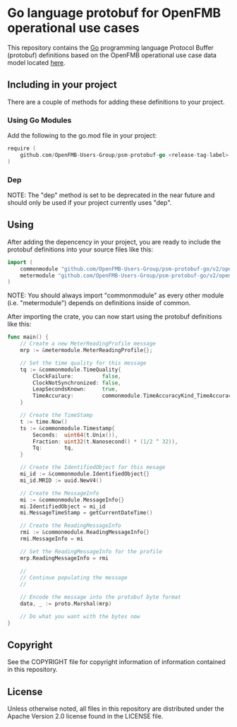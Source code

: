 # Go language protobuf for OpenFMB operational use cases

This repository contains the [Go](https://golang.org/) programming language Protocol Buffer (protobuf) definitions based on the OpenFMB operational use case data model located [here](https://github.com/OpenFMB-Users-Group/pim.git).

## Including in your project

There are a couple of methods for adding these definitions to your project.

### Using Go Modules

Add the following to the go.mod file in your project:

```go
require (
    github.com/OpenFMB-Users-Group/psm-protobuf-go <release-tag-label>
)
```

### Dep

NOTE: The "dep" method is set to be deprecated in the near future and should only be used if your project currently uses "dep".

## Using

After adding the depencency in your project, you are ready to include the protobuf definitions into your source files like this:

```go
import (
    commonmodule "github.com/OpenFMB-Users-Group/psm-protobuf-go/v2/openfmb/commonmodule"
    metermodule "github.com/OpenFMB-Users-Group/psm-protobuf-go/v2/openfmb/metermodule"
)
```

NOTE: You should always import "commonmodule" as every other module (i.e. "metermodule") depends on definitions inside of common.

After importing the crate, you can now start using the protobuf definitions like this:

```go
func main() {
    // Create a new MeterReadingProfile message
    mrp := &metermodule.MeterReadingProfile{};

    // Set the time quality for this message
    tq := &commonmodule.TimeQuality{
        ClockFailure:         false,
        ClockNotSynchronized: false,
        LeapSecondsKnown:     true,
        TimeAccuracy:         commonmodule.TimeAccuracyKind_TimeAccuracyKind_unspecified,
    }

    // Create the TimeStamp
    t := time.Now()
    ts := &commonmodule.Timestamp{
        Seconds:  uint64(t.Unix()),
        Fraction: uint32(t.Nanosecond() * (1/2 ^ 32)),
        Tq:       tq,
    }

    // Create the IdentifiedObject for this mesage
    mi_id := &commonmodule.IdentifiedObject{}
    mi_id.MRID := uuid.NewV4()

    // Create the MessageInfo
    mi := &commonmodule.MessageInfo{}
    mi.IdentifiedObject = mi_id
    mi.MessageTimeStamp = getCurrentDateTime()

    // Create the ReadingMessageInfo
    rmi := &commonmodule.ReadingMessageInfo{}
    rmi.MessageInfo = mi

    // Set the ReadingMessageInfo for the profile
    mrp.ReadingMessageInfo = rmi
    
    //
    // Continue populating the message
    //

    // Encode the message into the protobuf byte format
    data, _ := proto.Marshal(mrp)

    // Do what you want with the bytes now
}
```

## Copyright

See the COPYRIGHT file for copyright information of information contained in this repository.

## License

Unless otherwise noted, all files in this repository are distributed under the Apache Version 2.0 license found in the LICENSE file.

